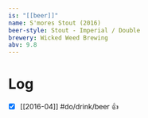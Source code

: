```yaml
---
is: "[[beer]]"
name: S'mores Stout (2016)
beer-style: Stout - Imperial / Double
brewery: Wicked Weed Brewing
abv: 9.8
---
```

# Log
- [x] [[2016-04]] #do/drink/beer 👍
